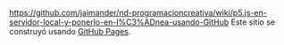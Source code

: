 https://github.com/jaimander/nd-programacioncreativa/wiki/p5.js-en-servidor-local-y-ponerlo-en-l%C3%ADnea-usando-GitHub
Este sitio se construyó usando [GitHub Pages](https://pages.github.com/).
